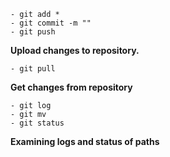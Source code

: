 ```
- git add * 
- git commit -m ""
- git push 
```
**Upload changes to repository.**

```
- git pull
```
**Get changes from repository**
```
- git log
- git mv 
- git status
```
**Examining logs and status of paths**

